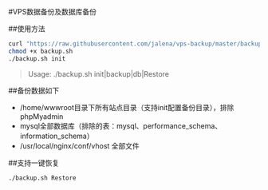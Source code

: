 #VPS数据备份及数据库备份

##使用方法
```Bash 
curl "https://raw.githubusercontent.com/jalena/vps-backup/master/backup.sh" -O backup.sh 
chmod +x backup.sh
./backup.sh init
```
><p>Usage: ./backup.sh init|backup|db|Restore</p>

##备份数据如下
* /home/wwwroot目录下所有站点目录（支持init配置备份目录），排除phpMyadmin
* mysql全部数据库（排除的表：mysql、performance_schema、information_schema）
* /usr/local/nginx/conf/vhost 全部文件

##支持一键恢复
```Bash 
./backup.sh Restore
```
